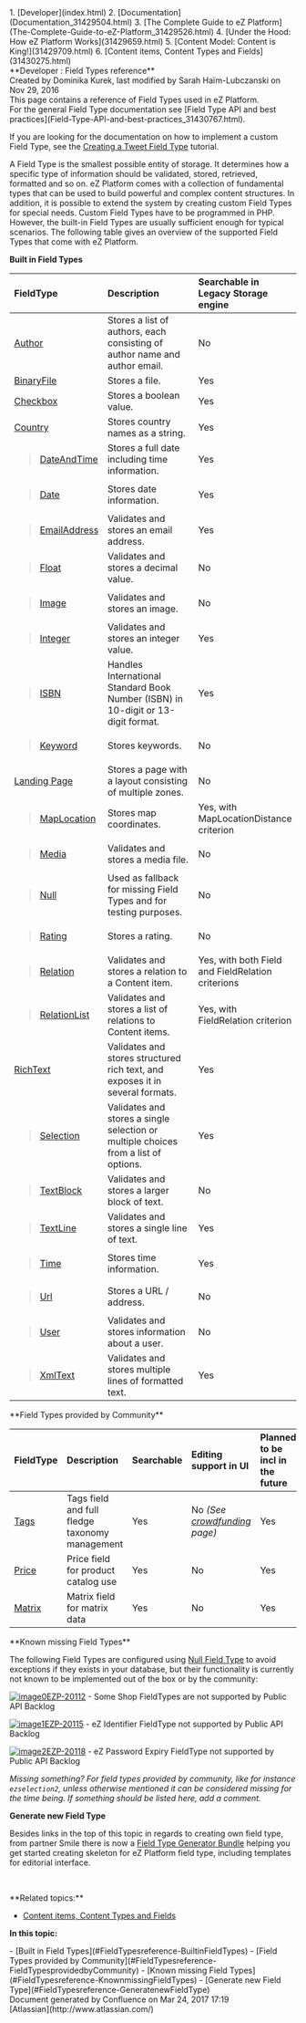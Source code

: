 <div id="page">
<div id="main" class="aui-page-panel">
<div id="main-header">
<div id="breadcrumb-section">
1.  [Developer](index.html)
2.  [Documentation](Documentation_31429504.html)
3.  [The Complete Guide to eZ Platform](The-Complete-Guide-to-eZ-Platform_31429526.html)
4.  [Under the Hood: How eZ Platform Works](31429659.html)
5.  [Content Model: Content is King!](31429709.html)
6.  [Content items, Content Types and Fields](31430275.html)

</div>
**Developer : Field Types reference**

</div>
<div id="content" class="view">
<div class="page-metadata">
Created by Dominika Kurek, last modified by Sarah Haïm-Lubczanski on Nov 29, 2016

</div>
<div id="main-content" class="wiki-content group">
<div class="contentLayout2">
<div class="columnLayout two-right-sidebar"
data-layout="two-right-sidebar">
<div class="cell normal" data-type="normal">
<div class="innerCell">
This page contains a reference of Field Types used in eZ Platform.

<div
class="confluence-information-macro confluence-information-macro-information">
<div class="confluence-information-macro-body">
For the general Field Type documentation see [Field Type API and best practices](Field-Type-API-and-best-practices_31430767.html).

If you are looking for the documentation on how to implement a custom Field Type, see the [Creating a Tweet Field Type](Creating-a-Tweet-Field-Type_31429766.html) tutorial.

</div>
</div>
A Field Type is the smallest possible entity of storage. It determines how a specific type of information should be validated, stored, retrieved, formatted and so on. eZ Platform comes with a collection of fundamental types that can be used to build powerful and complex content structures. In addition, it is possible to extend the system by creating custom Field Types for special needs. Custom Field Types have to be programmed in PHP. However, the built-in Field Types are usually sufficient enough for typical scenarios. The following table gives an overview of the supported Field Types that come with eZ Platform.

**Built in Field Types**

<div class="table-wrap">
<table>
<colgroup>
<col width="30%" />
<col width="42%" />
<col width="26%" />
</colgroup>
<thead>
<tr class="header">
<th align="left">FieldType</th>
<th align="left">Description</th>
<th align="left">Searchable in Legacy Storage engine</th>
</tr>
</thead>
<tbody>
<tr class="odd">
<td align="left"><a href="Author-Field-Type_31430499.html">Author</a></td>
<td align="left">Stores a list of authors, each consisting of author name and author email.</td>
<td align="left">No</td>
</tr>
<tr class="even">
<td align="left"><a href="BinaryField-Field-Type_31430501.html">BinaryFile</a></td>
<td align="left">Stores a file.</td>
<td align="left">Yes</td>
</tr>
<tr class="odd">
<td align="left"><a href="Checkbox-Field-Type_31430497.html">Checkbox</a></td>
<td align="left">Stores a boolean value.</td>
<td align="left">Yes</td>
</tr>
<tr class="even">
<td align="left"><a href="Country-Field-Type_31430503.html">Country</a></td>
<td align="left">Stores country names as a string.</td>
<td align="left">Yes</td>
</tr>
<tr class="odd">
<td align="left"><blockquote>
<p><a href="DateAndTime-Field-Type_31430505.html">DateAndTime</a></p>
</blockquote></td>
<td align="left">Stores a full date including time information.</td>
<td align="left">Yes</td>
</tr>
<tr class="even">
<td align="left"><blockquote>
<p><a href="Date-Field-Type_31430507.html">Date</a></p>
</blockquote></td>
<td align="left">Stores date information.</td>
<td align="left">Yes</td>
</tr>
<tr class="odd">
<td align="left"><blockquote>
<p><a href="EmailAddress-Field-Type_31430509.html">EmailAddress</a></p>
</blockquote></td>
<td align="left">Validates and stores an email address.</td>
<td align="left">Yes</td>
</tr>
<tr class="even">
<td align="left"><blockquote>
<p><a href="Float-Field-Type_31430511.html">Float</a></p>
</blockquote></td>
<td align="left">Validates and stores a decimal value.</td>
<td align="left">No</td>
</tr>
<tr class="odd">
<td align="left"><blockquote>
<p><a href="Image-Field-Type_31430513.html">Image</a></p>
</blockquote></td>
<td align="left">Validates and stores an image.</td>
<td align="left">No</td>
</tr>
<tr class="even">
<td align="left"><blockquote>
<p><a href="Integer-Field-Type_31430515.html">Integer</a></p>
</blockquote></td>
<td align="left">Validates and stores an integer value.</td>
<td align="left">Yes</td>
</tr>
<tr class="odd">
<td align="left"><blockquote>
<p><a href="ISBN-Field-Type_31430517.html">ISBN</a></p>
</blockquote></td>
<td align="left">Handles International Standard Book Number (ISBN) in 10-digit or 13-digit format.</td>
<td align="left">Yes</td>
</tr>
<tr class="even">
<td align="left"><blockquote>
<p><a href="Keyword-Field-Type_31430519.html">Keyword</a></p>
</blockquote></td>
<td align="left">Stores keywords.</td>
<td align="left">No</td>
</tr>
<tr class="odd">
<td align="left"><a href="31430521.html">Landing Page</a></td>
<td align="left">Stores a page with a layout consisting of multiple zones.</td>
<td align="left">No</td>
</tr>
<tr class="even">
<td align="left"><blockquote>
<p><a href="MapLocation-Field-Type_31430523.html">MapLocation</a></p>
</blockquote></td>
<td align="left">Stores map coordinates.</td>
<td align="left">Yes, with MapLocationDistance criterion</td>
</tr>
<tr class="odd">
<td align="left"><blockquote>
<p><a href="Media-Field-Type_31430525.html">Media</a></p>
</blockquote></td>
<td align="left">Validates and stores a media file.</td>
<td align="left">No</td>
</tr>
<tr class="even">
<td align="left"><blockquote>
<p><a href="Null-Field-Type_31430527.html">Null</a></p>
</blockquote></td>
<td align="left">Used as fallback for missing Field Types and for testing purposes.</td>
<td align="left">No</td>
</tr>
<tr class="odd">
<td align="left"><blockquote>
<p><a href="Rating-Field-Type_31430531.html">Rating</a></p>
</blockquote></td>
<td align="left">Stores a rating.</td>
<td align="left">No</td>
</tr>
<tr class="even">
<td align="left"><blockquote>
<p><a href="Relation-Field-Type_31430533.html">Relation</a></p>
</blockquote></td>
<td align="left">Validates and stores a relation to a Content item.</td>
<td align="left">Yes, with both Field and FieldRelation criterions</td>
</tr>
<tr class="odd">
<td align="left"><blockquote>
<p><a href="RelationList-Field-Type_31430535.html">RelationList</a></p>
</blockquote></td>
<td align="left">Validates and stores a list of relations to Content items.</td>
<td align="left">Yes, with FieldRelation criterion</td>
</tr>
<tr class="even">
<td align="left"><a href="RichText-Field-Type_31430537.html">RichText</a></td>
<td align="left">Validates and stores structured rich text, and exposes it in several formats.</td>
<td align="left">Yes</td>
</tr>
<tr class="odd">
<td align="left"><blockquote>
<p><a href="Selection-Field-Type_31430539.html">Selection</a></p>
</blockquote></td>
<td align="left">Validates and stores a single selection or multiple choices from a list of options.</td>
<td align="left">Yes</td>
</tr>
<tr class="even">
<td align="left"><blockquote>
<p><a href="TextBlock-Field-Type_31430541.html">TextBlock</a></p>
</blockquote></td>
<td align="left">Validates and stores a larger block of text.</td>
<td align="left">No</td>
</tr>
<tr class="odd">
<td align="left"><blockquote>
<p><a href="TextLine-Field-Type_31430545.html">TextLine</a></p>
</blockquote></td>
<td align="left">Validates and stores a single line of text.</td>
<td align="left">Yes</td>
</tr>
<tr class="even">
<td align="left"><blockquote>
<p><a href="Time-Field-Type_31430543.html">Time</a></p>
</blockquote></td>
<td align="left">Stores time information.</td>
<td align="left">Yes</td>
</tr>
<tr class="odd">
<td align="left"><blockquote>
<p><a href="Url-Field-Type_31430547.html">Url</a></p>
</blockquote></td>
<td align="left">Stores a URL / address.</td>
<td align="left">No</td>
</tr>
<tr class="even">
<td align="left"><blockquote>
<p><a href="User-Field-Type_31430549.html">User</a></p>
</blockquote></td>
<td align="left">Validates and stores information about a user.</td>
<td align="left">No</td>
</tr>
<tr class="odd">
<td align="left"><blockquote>
<p><a href="XmlText-Field-Type_31430551.html">XmlText</a></p>
</blockquote></td>
<td align="left">Validates and stores multiple lines of formatted text.</td>
<td align="left">Yes</td>
</tr>
</tbody>
</table>

</div>
**Field Types provided by Community**

<div class="table-wrap">
<table>
<colgroup>
<col width="24%" />
<col width="17%" />
<col width="5%" />
<col width="41%" />
<col width="12%" />
</colgroup>
<thead>
<tr class="header">
<th align="left">FieldType</th>
<th align="left">Description</th>
<th align="left">Searchable</th>
<th align="left">Editing support in UI</th>
<th align="left">Planned to be incl in the future</th>
</tr>
</thead>
<tbody>
<tr class="odd">
<td align="left"><a href="https://github.com/netgen/TagsBundle">Tags</a></td>
<td align="left">Tags field and full fledge taxonomy management</td>
<td align="left">Yes</td>
<td align="left">No <em>(See <a href="http://www.netgenlabs.com/Blog/Crowdfunding-Tags-Bundle-support-for-eZ-Platform-UI">crowdfunding</a></em> <em>page)</em></td>
<td align="left">Yes</td>
</tr>
<tr class="even">
<td align="left"><a href="https://github.com/ezcommunity/EzPriceBundle">Price</a></td>
<td align="left">Price field for product catalog use</td>
<td align="left">Yes</td>
<td align="left">No</td>
<td align="left">Yes</td>
</tr>
<tr class="odd">
<td align="left"><a href="https://github.com/ezcommunity/EzMatrixFieldTypeBundle">Matrix</a></td>
<td align="left">Matrix field for matrix data</td>
<td align="left">Yes</td>
<td align="left">No</td>
<td align="left">Yes</td>
</tr>
</tbody>
</table>

</div>
**Known missing Field Types**

The following Field Types are configured using [Null Field Type](Null-Field-Type_31430527.html) to avoid exceptions if they exists in your database, but their functionality is currently not known to be implemented out of the box or by the community:

[<img src="https://jira.ez.no/images/icons/issuetypes/story.png" alt="image0" class="icon" />EZP-20112](https://jira.ez.no/browse/EZP-20112?src=confmacro) - Some Shop FieldTypes are not supported by Public API Backlog

[<img src="https://jira.ez.no/images/icons/issuetypes/story.png" alt="image1" class="icon" />EZP-20115](https://jira.ez.no/browse/EZP-20115?src=confmacro) - eZ Identifier FieldType not supported by Public API Backlog

[<img src="https://jira.ez.no/images/icons/issuetypes/story.png" alt="image2" class="icon" />EZP-20118](https://jira.ez.no/browse/EZP-20118?src=confmacro) - eZ Password Expiry FieldType not supported by Public API Backlog

*Missing something? For field types provided by community, like for instance `ezselection2`, unless otherwise mentioned it can be considered missing for the time being. If something should be listed here, add a comment.* 

**Generate new Field Type**

Besides links in the top of this topic in regards to creating own field type, from partner Smile there is now a [Field Type Generator Bundle](https://github.com/Smile-SA/EzFieldTypeGeneratorBundle) helping you get started creating skeleton for eZ Platform field type, including templates for editorial interface. 

 

</div>
</div>
<div class="cell aside" data-type="aside">
<div class="innerCell">
**Related topics:**

-   [Content items, Content Types and Fields](31430275.html)

**In this topic:**

<div class="toc-macro rbtoc1490375993812">
-   [Built in Field Types](#FieldTypesreference-BuiltinFieldTypes)
-   [Field Types provided by Community](#FieldTypesreference-FieldTypesprovidedbyCommunity)
-   [Known missing Field Types](#FieldTypesreference-KnownmissingFieldTypes)
-   [Generate new Field Type](#FieldTypesreference-GeneratenewFieldType)

</div>
</div>
</div>
</div>
</div>
</div>
</div>
</div>
<div id="footer" role="contentinfo">
<div class="section footer-body">
Document generated by Confluence on Mar 24, 2017 17:19

<div id="footer-logo">
[Atlassian](http://www.atlassian.com/)

</div>
</div>
</div>
</div>

